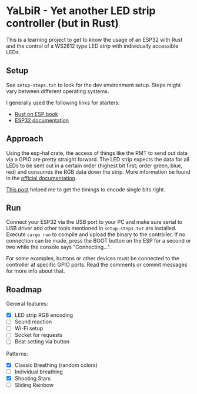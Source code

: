 # YaLbiR - Yet another LED strip controller (but in Rust)

This is a learning project to get to know the usage of an ESP32 with Rust and the
control of a WS2812 type LED strip with individually accessible LEDs.

## Setup

See `setup-steps.txt` to look for the dev environment setup. Steps might vary between
different operating systems.

I generally used the following links for starters:

- [Rust on ESP book](https://docs.esp-rs.org/book/introduction.html)
- [ESP32 documentation](https://www.espressif.com/sites/default/files/documentation/esp32_technical_reference_manual_en.pdf)

## Approach

Using the esp-hal crate, the access of things like the RMT to send out data via a GPIO
are pretty straight forward. The LED strip expects the data for all LEDs to be sent out
in a certain order (highest bit first; order green, blue, red) and consumes the RGB data
down the strip. More information be found in the
[official documentation](https://cdn-shop.adafruit.com/datasheets/WS2812B.pdf).

[This post](https://wp.josh.com/2014/05/13/ws2812-neopixels-are-not-so-finicky-once-you-get-to-know-them/)
helped me to get the timings to encode single bits right.

## Run

Connect your ESP32 via the USB port to your PC and make sure serial to USB driver and
other tools mentioned in `setup-steps.txt` are installed.
Execute `cargo run` to compile and upload the binary to the controller. If no connection
can be made, press the BOOT button on the ESP for a second or two while the console says
"Connecting...".

For some examples, buttons or other devices must be connected to the controller at
specific GPIO ports. Read the comments or commit messages for more info about that.

## Roadmap

General features:

- [x] LED strip RGB encoding
- [ ] Sound reaction
- [ ] Wi-Fi setup
- [ ] Socket for requests
- [ ] Beat setting via button

Patterns:

- [x] Classic Breathing (random colors)
- [ ] Individual breathing
- [x] Shooting Stars
- [ ] Sliding Rainbow
